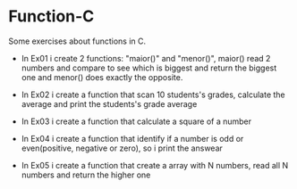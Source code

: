 # Function-C

Some exercises about functions in C.


 * In Ex01 i create 2 functions: "maior()" and "menor()", maior() read 2 numbers and compare to see which is biggest and return the biggest one and menor() does exactly the opposite.

 * In Ex02 i create a function that scan 10 students's grades, calculate the average and print the students's grade average

 * In Ex03 i create a function that calculate a square of a number 

 * In Ex04 i create a function that identify if a number is odd or even(positive, negative or zero), so i print the answear

 * In Ex05 i create a function that create a array with N numbers, read all N numbers and return the higher one
